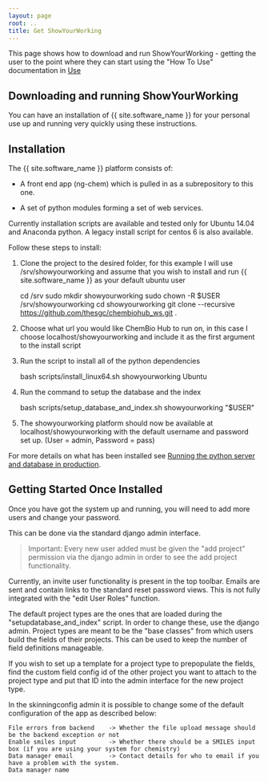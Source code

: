```yaml
---
layout: page
root: ..
title: Get ShowYourWorking
---
```


This page shows how to download and run ShowYourWorking - getting the user to the point where they can start using the "How To Use" documentation in [Use](../user/index.html)

## Downloading and running ShowYourWorking

You can have an installation of {{ site.software_name }} for your personal use up and running very quickly using these instructions.

## Installation

The {{ site.software_name }} platform consists of:

* A front end app (ng-chem) which is pulled in as a subrepository to this one.

* A set of python modules forming a set of web services.

Currently installation scripts are available and tested only for Ubuntu 14.04 and Anaconda python. A legacy install script for centos 6 is also available.

Follow these steps to install:

1) Clone the project to the desired folder, for this example I will use /srv/showyourworking and assume that you wish to install and run {{ site.software_name }} as your default ubuntu user

    cd /srv
    sudo mkdir showyourworking
    sudo chown -R $USER /srv/showyourworking 
    cd showyourworking
    git clone  --recursive  https://github.com/thesgc/chembiohub_ws.git .


2) Choose what url you would like ChemBio Hub to run on, in this case I choose localhost/showyourworking and include it as the first argument to the install script

3) Run the script to install all of the python dependencies 

    bash scripts/install_linux64.sh showyourworking Ubuntu


4) Run the command to setup the database and the index

    bash scripts/setup_database_and_index.sh showyourworking "$USER"


5) The showyourworking platform should now be available at localhost/showyourworking with the default username and password set up. (User = admin, Password = pass)

For more details on what has been installed see [Running the python server and database in production](https://github.com/thesgc/chembiohub_ws/wiki/Running-the-python-server-and-database-in-production).

## Getting Started Once Installed

Once you have got the system up and running, you will need to add more users and change your password.

This can be done via the standard django admin interface.

> Important: Every new user added must be given the "add project" permission via the django admin in order to see the add project functionality.

Currently, an invite user functionality is present in the top toolbar. 
Emails are sent and contain links to the standard reset password views.
This is not fully integrated with the "edit User Roles" function.

The default project types are the ones that are loaded during the "setupdatabase_and_index" script. In order to change these, use the django admin. Project types are meant to be the "base classes" from which users build the fields of their projects. This can be used to keep the number of field definitions manageable.

If you wish to set up a template for a project type to prepopulate the fields, find the custom field config id of the other project you want to attach to the project type and put that ID into the admin interface for the new project type.

In the skinningconfig admin it is possible to change some of the default configuration of the app as described below:

    File errors from backend    -> Whether the file upload message should be the backend exception or not
    Enable smiles input         -> Whether there should be a SMILES input box (if you are using your system for chemistry)
    Data manager email          -> Contact details for who to email if you have a problem with the system.
    Data manager name
